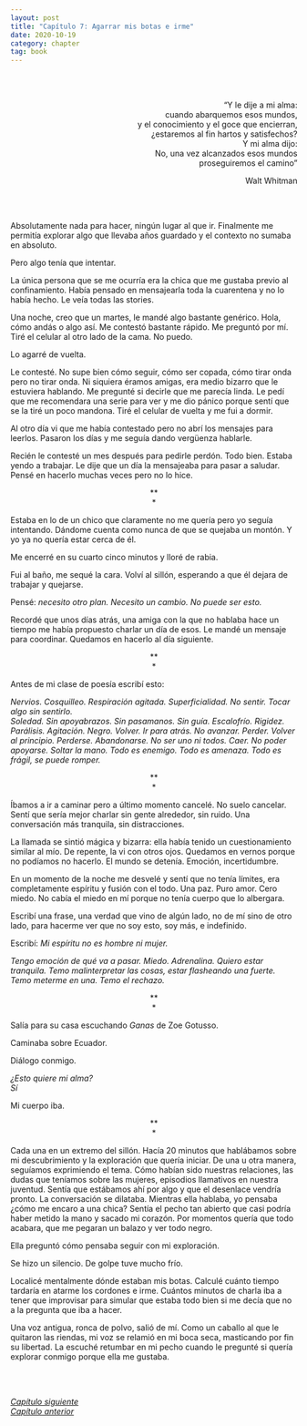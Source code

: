 ```yaml
---
layout: post
title: "Capítulo 7: Agarrar mis botas e irme"
date: 2020-10-19
category: chapter
tag: book
---
```

<br>
<br>


<p style="text-align: right">
“Y le dije a mi alma:<br>
cuando abarquemos esos mundos,<br>
y el conocimiento y el goce que encierran,<br>
¿estaremos al fin hartos y satisfechos?<br>
Y mi alma dijo:<br>
No, una vez alcanzados esos mundos<br>
proseguiremos el camino”</em></p>
<p style="text-align: right">
Walt Whitman</p>

<br>
<br>

Absolutamente nada para hacer, ningún lugar al que ir. Finalmente me permitía explorar algo que llevaba años guardado y el contexto no sumaba en absoluto.

Pero algo tenía que intentar.

La única persona que se me ocurría era la chica que me gustaba previo al confinamiento. Había pensado en mensajearla toda la cuarentena y no lo había hecho. Le veía todas las stories.

Una noche, creo que un martes, le mandé algo bastante genérico. Hola, cómo andás o algo así. Me contestó bastante rápido. Me preguntó por mí. Tiré el celular al otro lado de la cama. No puedo.

Lo agarré de vuelta.

Le contesté. No supe bien cómo seguir, cómo ser copada, cómo tirar onda pero no tirar onda. Ni siquiera éramos amigas, era medio bizarro que le estuviera hablando. Me pregunté si decirle que me parecía linda. Le pedí que me recomendara una serie para ver y me dio pánico porque sentí que se la tiré un poco mandona. Tiré el celular de vuelta y me fui a dormir.

Al otro día vi que me había contestado pero no abrí los mensajes para leerlos. Pasaron los días y me seguía dando vergüenza hablarle.

Recién le contesté un mes después para pedirle perdón. Todo bien. Estaba yendo a trabajar. Le dije que un día la mensajeaba para pasar a saludar. Pensé en hacerlo muchas veces pero no lo hice.

<p style="text-align: center;">
**<br>
*<br>
</p>


Estaba en lo de un chico que claramente no me quería pero yo seguía intentando. Dándome cuenta como nunca de que se quejaba un montón. Y yo ya no quería estar cerca de él.

Me encerré en su cuarto cinco minutos y lloré de rabia.

Fui al baño, me sequé la cara. Volví al sillón, esperando a que él dejara de trabajar y quejarse.

Pensé: _necesito otro plan. Necesito un cambio. No puede ser esto._

Recordé que unos días atrás, una amiga con la que no hablaba hace un tiempo me había propuesto charlar un día de esos. Le mandé un mensaje para coordinar. Quedamos en hacerlo al día siguiente.

<p style="text-align: center;">
**<br>
*<br>
</p>


Antes de mi clase de poesía escribí esto:

_Nervios. Cosquilleo. Respiración agitada. Superficialidad. No sentir. Tocar algo sin sentirlo._<br>
_Soledad. Sin apoyabrazos. Sin pasamanos. Sin guía. Escalofrío. Rigidez. Parálisis. Agitación. Negro. Volver. Ir para atrás. No avanzar. Perder. Volver al principio. Perderse. Abandonarse. No ser uno ni todos. Caer. No poder apoyarse. Soltar la mano. Todo es enemigo. Todo es amenaza. Todo es frágil, se puede romper._

<p style="text-align: center;">
**<br>
*<br>
</p>


Íbamos a ir a caminar pero a último momento cancelé. No suelo cancelar. Sentí que sería mejor charlar sin gente alrededor, sin ruido. Una conversación más tranquila, sin distracciones.

La llamada se sintió mágica y bizarra: ella había tenido un cuestionamiento similar al mío. De repente, la vi con otros ojos. Quedamos en vernos porque no podíamos no hacerlo. El mundo se detenía. Emoción, incertidumbre.

En un momento de la noche me desvelé y sentí que no tenía límites, era completamente espíritu y fusión con el todo. Una paz. Puro amor. Cero miedo. No cabía el miedo en mí porque no tenía  cuerpo que lo albergara.

Escribí una frase, una verdad que vino de algún lado, no de mí sino de otro lado, para hacerme ver que no soy esto, soy más, e indefinido.

Escribí: _Mi espíritu no es hombre ni mujer._

_Tengo emoción de qué va a pasar. Miedo. Adrenalina. Quiero estar tranquila. Temo malinterpretar las cosas, estar flasheando una fuerte. Temo meterme en una. Temo el rechazo._

<p style="text-align: center;">
**<br>
*<br>
</p>


Salía para su casa escuchando _Ganas_ de Zoe Gotusso.

Caminaba sobre Ecuador.

Diálogo conmigo.

_¿Esto quiere mi alma?_<br>
_Sí_<br>

Mi cuerpo iba.

<p style="text-align: center;">
**<br>
*<br>
</p>


Cada una en un extremo del sillón. Hacía 20 minutos que hablábamos sobre mi descubrimiento y la exploración que quería iniciar. De una u otra manera, seguíamos exprimiendo el tema. Cómo habían sido nuestras relaciones, las dudas que teníamos sobre las mujeres, episodios llamativos en nuestra juventud. Sentía que estábamos ahí por algo y que el desenlace vendría pronto. La conversación se dilataba. Mientras ella hablaba, yo pensaba ¿cómo me encaro a una chica? Sentía el pecho tan abierto que casi podría haber metido la mano y sacado mi corazón. Por momentos quería que todo acabara, que me pegaran un balazo y ver todo negro.

Ella preguntó cómo pensaba seguir con mi exploración.

Se hizo un silencio. De golpe tuve mucho frío.

Localicé mentalmente dónde estaban mis botas. Calculé cuánto tiempo tardaría en atarme los cordones e irme. Cuántos minutos de charla iba a tener que improvisar para simular que estaba todo bien si me decía que no a la pregunta que iba a hacer.

Una voz antigua, ronca de polvo, salió de mí. Como un caballo al que le quitaron las riendas, mi voz se relamió en mi boca seca, masticando por fin su libertad. La escuché retumbar en mi pecho cuando le pregunté si quería explorar conmigo porque ella me gustaba.

<br>
<br>

_[Capítulo siguiente](https://youngdel.fi/posts/chapter/2020/10/19/capitulo-8/)_<br>
_[Capítulo anterior](https://youngdel.fi/posts/chapter/2020/10/19/capitulo-6/)_